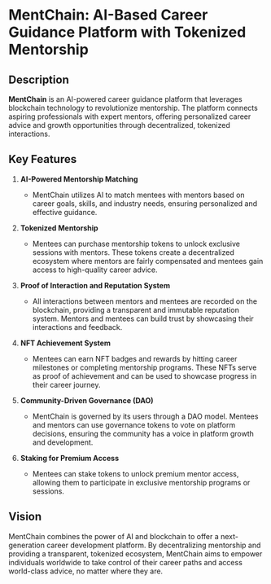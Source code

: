 # MentChain: AI-Based Career Guidance Platform with Tokenized Mentorship

## Description
**MentChain** is an AI-powered career guidance platform that leverages blockchain technology to revolutionize mentorship. The platform connects aspiring professionals with expert mentors, offering personalized career advice and growth opportunities through decentralized, tokenized interactions.

## Key Features

1. **AI-Powered Mentorship Matching**
   - MentChain utilizes AI to match mentees with mentors based on career goals, skills, and industry needs, ensuring personalized and effective guidance.

2. **Tokenized Mentorship**
   - Mentees can purchase mentorship tokens to unlock exclusive sessions with mentors. These tokens create a decentralized ecosystem where mentors are fairly compensated and mentees gain access to high-quality career advice.

3. **Proof of Interaction and Reputation System**
   - All interactions between mentors and mentees are recorded on the blockchain, providing a transparent and immutable reputation system. Mentors and mentees can build trust by showcasing their interactions and feedback.

4. **NFT Achievement System**
   - Mentees can earn NFT badges and rewards by hitting career milestones or completing mentorship programs. These NFTs serve as proof of achievement and can be used to showcase progress in their career journey.

5. **Community-Driven Governance (DAO)**
   - MentChain is governed by its users through a DAO model. Mentees and mentors can use governance tokens to vote on platform decisions, ensuring the community has a voice in platform growth and development.

6. **Staking for Premium Access**
   - Mentees can stake tokens to unlock premium mentor access, allowing them to participate in exclusive mentorship programs or sessions.

## Vision
MentChain combines the power of AI and blockchain to offer a next-generation career development platform. By decentralizing mentorship and providing a transparent, tokenized ecosystem, MentChain aims to empower individuals worldwide to take control of their career paths and access world-class advice, no matter where they are.

